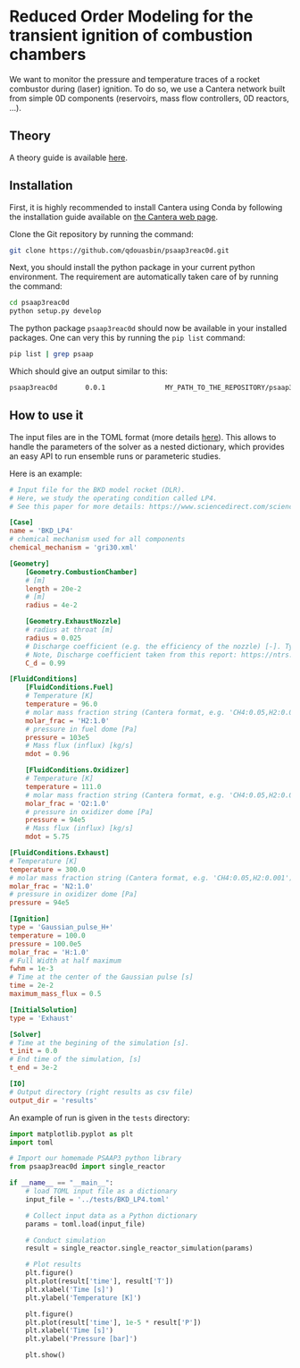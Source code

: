 # Reduced Order Modeling for the transient ignition of combustion chambers

We want to monitor the pressure and temperature traces of a rocket combustor during (laser) ignition.
To do so, we use a Cantera network built from simple 0D components (reservoirs, mass flow controllers, 0D reactors, ...).

## Theory

A theory guide is available [here](https://cantera.org/science/reactors.html).

## Installation

First, it is highly recommended to install Cantera using Conda by following the installation guide available on [the Cantera web page](https://cantera.org/install/conda-install.html).

Clone the Git repository by running the command:

```bash
git clone https://github.com/qdouasbin/psaap3reac0d.git
```

Next, you should install the python package in your current python environment. The requirement are automatically taken care of by running the command:

```bash 
cd psaap3reac0d
python setup.py develop
```

The python package `psaap3reac0d` should now be available in your installed packages. One can very this by running the `pip list` command:

```bash
pip list | grep psaap
```
Which should give an output similar to this:
```bash
psaap3reac0d       0.0.1               MY_PATH_TO_THE_REPOSITORY/psaap3reac0d
```


## How to use it

The input files are in the TOML format (more details [here](https://github.com/toml-lang/toml)). 
This allows to handle the parameters of the solver as a nested dictionary, which provides an easy API 
to run ensemble runs or parameteric studies.


Here is an example:

```TOML
# Input file for the BKD model rocket (DLR).
# Here, we study the operating condition called LP4.
# See this paper for more details: https://www.sciencedirect.com/science/article/pii/S1540748916301006 

[Case]
name = 'BKD_LP4'
# chemical mechanism used for all components
chemical_mechanism = 'gri30.xml'

[Geometry]
    [Geometry.CombustionChamber]
    # [m]
    length = 20e-2
    # [m]
    radius = 4e-2

    [Geometry.ExhaustNozzle]
    # radius at throat [m]
    radius = 0.025
    # Discharge coefficient (e.g. the efficiency of the nozzle) [-]. Typically, C_d belongs to [0.95, 1]
    # Note, Discharge coefficient taken from this report: https://ntrs.nasa.gov/archive/nasa/casi.ntrs.nasa.gov/19750006921.pdf
    C_d = 0.99

[FluidConditions]
    [FluidConditions.Fuel]
    # Temperature [K]
    temperature = 96.0
    # molar mass fraction string (Cantera format, e.g. 'CH4:0.05,H2:0.001'),
    molar_frac = 'H2:1.0'
    # pressure in fuel dome [Pa]
    pressure = 103e5
    # Mass flux (influx) [kg/s]
    mdot = 0.96

    [FluidConditions.Oxidizer]
    # Temperature [K]
    temperature = 111.0
    # molar mass fraction string (Cantera format, e.g. 'CH4:0.05,H2:0.001'),
    molar_frac = 'O2:1.0'
    # pressure in oxidizer dome [Pa]
    pressure = 94e5
    # Mass flux (influx) [kg/s]
    mdot = 5.75

[FluidConditions.Exhaust]
# Temperature [K]
temperature = 300.0
# molar mass fraction string (Cantera format, e.g. 'CH4:0.05,H2:0.001'),
molar_frac = 'N2:1.0'
# pressure in oxidizer dome [Pa]
pressure = 94e5

[Ignition]
type = 'Gaussian_pulse_H+'
temperature = 100.0
pressure = 100.0e5
molar_frac = 'H:1.0'
# Full Width at half maximum
fwhm = 1e-3
# Time at the center of the Gaussian pulse [s]
time = 2e-2
maximum_mass_flux = 0.5

[InitialSolution]
type = 'Exhaust'

[Solver]
# Time at the begining of the simulation [s].
t_init = 0.0
# End time of the simulation, [s]
t_end = 3e-2

[IO]
# Output directory (right results as csv file)
output_dir = 'results'
```

An example of run is given in the `tests` directory:

```python
import matplotlib.pyplot as plt
import toml

# Import our homemade PSAAP3 python library
from psaap3reac0d import single_reactor

if __name__ == "__main__":
    # load TOML input file as a dictionary
    input_file = '../tests/BKD_LP4.toml'

    # Collect input data as a Python dictionary
    params = toml.load(input_file)

    # Conduct simulation
    result = single_reactor.single_reactor_simulation(params)

    # Plot results
    plt.figure()
    plt.plot(result['time'], result['T'])
    plt.xlabel('Time [s]')
    plt.ylabel('Temperature [K]')

    plt.figure()
    plt.plot(result['time'], 1e-5 * result['P'])
    plt.xlabel('Time [s]')
    plt.ylabel('Pressure [bar]')

    plt.show()
```
